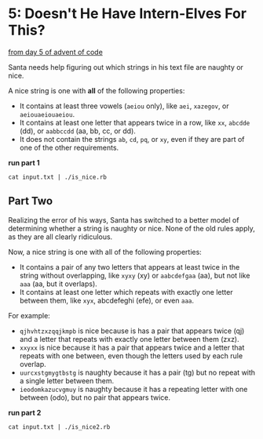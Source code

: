 # 5: Doesn't He Have Intern-Elves For This?
[from day 5 of advent of code](http://adventofcode.com/day/5)

Santa needs help figuring out which strings in his text file are naughty or nice.

A nice string is one with **all** of the following properties:

* It contains at least three vowels (`aeiou` only), like `aei`, `xazegov`, or `aeiouaeiouaeiou`.
* It contains at least one letter that appears twice in a row, like `xx`, `abcdde` (dd), or `aabbccdd` (aa, bb, cc, or dd).
* It does not contain the strings `ab`, `cd`, `pq`, or `xy`, even if they are part of one of the other requirements.

**run part 1**

```
cat input.txt | ./is_nice.rb
```


## Part Two

Realizing the error of his ways, Santa has switched to a better model of determining whether a string is naughty or nice. None of the old rules apply, as they are all clearly ridiculous.

Now, a nice string is one with all of the following properties:

* It contains a pair of any two letters that appears at least twice in the string without overlapping, like `xyxy` (xy) or `aabcdefgaa` (aa), but not like `aaa` (aa, but it overlaps).
* It contains at least one letter which repeats with exactly one letter between them, like `xyx`, abcdefeghi (efe), or even `aaa`.

For example:

* `qjhvhtzxzqqjkmpb` is nice because is has a pair that appears twice (qj) and a letter that repeats with exactly one letter between them (zxz).
* `xxyxx` is nice because it has a pair that appears twice and a letter that repeats with one between, even though the letters used by each rule overlap.
* `uurcxstgmygtbstg` is naughty because it has a pair (tg) but no repeat with a single letter between them.
* `ieodomkazucvgmuy` is naughty because it has a repeating letter with one between (odo), but no pair that appears twice.

**run part 2**

```
cat input.txt | ./is_nice2.rb
```
